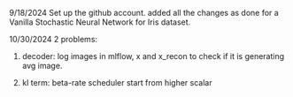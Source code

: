 9/18/2024
Set up the github account. added all the changes as done for a Vanilla Stochastic Neural Network for Iris dataset. 


10/30/2024
2 problems:
1. decoder:
        log images in mlflow, x and x_recon to check if it is generating avg image.
        
2. kl term:
        beta-rate scheduler start from higher scalar 
